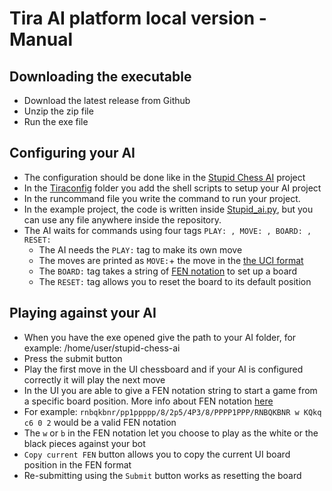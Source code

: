 # Tira AI platform local version - Manual

## Downloading the executable

- Download the latest release from Github
- Unzip the zip file
- Run the exe file

## Configuring your AI

- The configuration should be done like in the [Stupid Chess AI](https://github.com/game-ai-platform-team/stupid-chess-ai/) project
- In the [Tiraconfig](https://github.com/game-ai-platform-team/stupid-chess-ai/tree/main/tiraconfig) folder you add the shell scripts to setup your AI project
- In the runcommand file you write the command to run your project.
- In the example project, the code is written inside [Stupid_ai.py](https://github.com/game-ai-platform-team/stupid-chess-ai/blob/main/src/stupid_ai.py), but you can use any file anywhere inside the repository.
- The AI waits for commands using four tags `PLAY: , MOVE: , BOARD: , RESET: `
  - The AI needs the `PLAY:` tag to make its own move
  - The moves are printed as `MOVE:`+ the move in the [the UCI format](https://en.wikipedia.org/wiki/Universal_Chess_Interface)
  - The `BOARD:` tag takes a string of [FEN notation](https://en.wikipedia.org/wiki/Forsyth%E2%80%93Edwards_Notation) to set up a board
  - The `RESET:` tag allows you to reset the board to its default position

## Playing against your AI

- When you have the exe opened give the path to your AI folder, for example: /home/user/stupid-chess-ai
- Press the submit button
- Play the first move in the UI chessboard and if your AI is configured correctly it will play the next move
- In the UI you are able to give a FEN notation string to start a game from a specific board position. More info about FEN notation [here](https://en.wikipedia.org/wiki/Forsyth%E2%80%93Edwards_Notation)
- For example: `rnbqkbnr/pp1ppppp/8/2p5/4P3/8/PPPP1PPP/RNBQKBNR w KQkq c6 0 2` would be a valid FEN notation
- The `w` or `b` in the FEN notation let you choose to play as the white or the black pieces against your bot
- `Copy current FEN` button allows you to copy the current UI board position in the FEN format
- Re-submitting using the `Submit` button works as resetting the board
